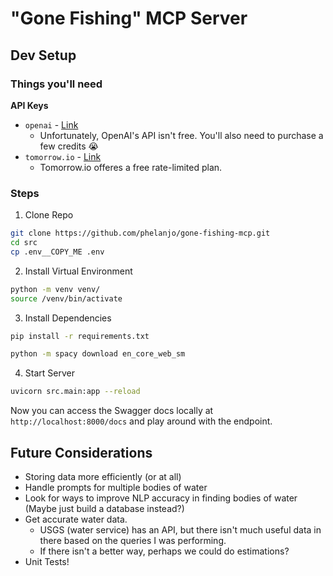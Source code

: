 # "Gone Fishing" MCP Server

## Dev Setup

### Things you'll need
**API Keys**
* `openai` - [Link](https://platform.openai.com/docs/quickstart?api-mode=responses)
    * Unfortunately, OpenAI's API isn't free. You'll also need to purchase a few credits 😭
* `tomorrow.io` - [Link](https://docs.tomorrow.io/reference/api-authentication)
    * Tomorrow.io offeres a free rate-limited plan.

### Steps
1. Clone Repo
```bash
git clone https://github.com/phelanjo/gone-fishing-mcp.git
cd src
cp .env__COPY_ME .env
```

2. Install Virtual Environment
```bash
python -m venv venv/
source /venv/bin/activate
```

3. Install Dependencies
```bash
pip install -r requirements.txt

python -m spacy download en_core_web_sm
```

4. Start Server
```bash
uvicorn src.main:app --reload
```

Now you can access the Swagger docs locally at `http://localhost:8000/docs` and play around with the endpoint.

## Future Considerations
* Storing data more efficiently (or at all)
* Handle prompts for multiple bodies of water
* Look for ways to improve NLP accuracy in finding bodies of water (Maybe just build a database instead?)
* Get accurate water data. 
    * USGS (water service) has an API, but there isn't much useful data in there based on the queries I was performing. 
    * If there isn't a better way, perhaps we could do estimations?
* Unit Tests!
